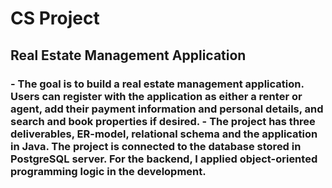 # CS Project

## Real Estate Management Application

### - The goal is to build a real estate management application. Users can register with the application as either a renter or agent, add their payment information and personal details, and search and book properties if desired. - The project has three deliverables, ER-model, relational schema and the application in Java. The project is connected to the database stored in PostgreSQL server. For the backend, I applied object-oriented programming logic in the development. 
 

